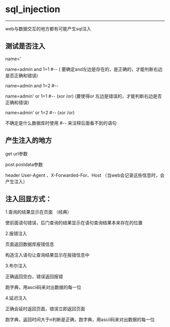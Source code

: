 # sql_injection

---

web与数据交互的地方都有可能产生sql注入

## 测试是否注入

name=' 

name=admin and 1=1 #--       ( 要确定and左边是存在的，是正确的，才能判断右边是否正确和错误)

name=admin and 1=2 #--

name=admin' or 1=1 #--      (xor /or)    (要使得or 左边是错误的，才能判断右边是否正确和错误)

name=admin' or 1=2 #--      (xor /or) 

不确定是什么数据库时使用 #-- 来注释后面看不到的语句



##  产生注入的地方

get   url参数

post  postdata参数

header   User-Agent 、X-Forwarded-For、Host    （当web会记录这些信息时，会产生注入）







## 注入回显方式：

1.查询的结果显示在页面 （经典）

使前面语句错误，后门查询的结果显示在语句查询结果本来存在的位置

2.报错注入

页面返回数据库报错信息

构造注入语句让查询结果显示在报错信息中

3.布尔注入

正确返回空白，错误返回报错

跑字典，用ascii码来对出数据的每一位

4.延迟注入

正确会延时返回页面，错误立即返回页面

跑字典，返回时间大于n判断是正确，跑字典，用ascii码来对出数据的每一位

